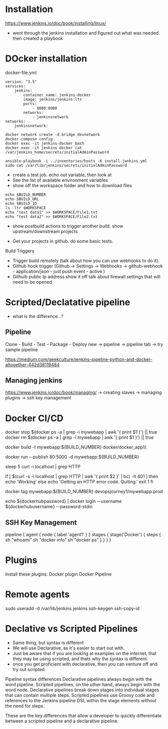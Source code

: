
# Installation
https://www.jenkins.io/doc/book/installing/linux/
- went through the jenkins installation and figured out what was needed. then created a playbook


# DOcker installation

docker-file.yml
```
version: "3.5"
services:
    jenkins:
        container_name: jenkins-docker
        image: jenkins/jenkins:lts
        ports:
            - 8080:8080
        networks:
            - jenkinsnetwork
networks:
    jenkinsnetwork:
```

```
docker network create -d bridge devnetwork
docker-compose config
docker exec -it jenkins-docker bash
docker exec -it jenkins-docker cat /var/jenkins_home/secrets/initialAdminPassword
```


```
ansible-playbook -i ../inventories/hosts -K install-jenkins.yml
sudo cat /var/lib/jenkins/secrets/initialAdminPassword
```

- create a test job. echo out variable, then look at
- See the list of available environment variables
- show off the workspace folder and how to download files
```
echo $BUILD_NUMBER
echo $BUILD_URL
echo $BUILD_ID
ls -ltr $WORKSPACE
echo "test data1" >> $WORKSPACE/File1.txt
echo "test data2" >> $WORKSPACE/File2.txt

```

- show postbuild actions to trigger another build. show upstream/downstream projects


- Get your projects in github. do some basic tests.


Build Triggers
- Trigger build remotely (talk about how you can use webhooks to do it).
- Github hook trigger (Github -> Settings -> Webhooks -> github-webhook - application/json - just push event - active )
- Githuib public Ip address show it off talk about firewall settings that will need to be opened


# Scripted/Declatative pipeline
- what is the difference...?

## Pipeline
Clone - Build - Test - Package - Deploy
new -> pipeline -> pipeline tab -> try sample pipeline

https://medium.com/geekculture/jenkins-pipeline-python-and-docker-altogether-442d38119484

## Managing jenkins
https://www.jenkins.io/doc/book/managing/
-> creating slaves
-> managing plugins
-> ssh key management



# Docker CI/CD


docker stop $(docker ps -a | grep -i mywebapp | awk '{ print $1 }') || true
docker rm $(docker ps -a | grep -i mywebapp | awk '{ print $1 }') || true

docker build -t mywebapp:${BUILD_NUMBER} docker/docker_app1/.

docker run --publish 80:5000 -d mywebapp:${BUILD_NUMBER}

sleep 5
curl -i localhost | grep HTTP 


if [ $(curl -s -i localhost | grep HTTP | awk '{ print $2 }' | bc) -lt 401 ]
then
  echo 'Working'
else
  echo 'Getting an HTTP error code. Quiting.'
  exit 1
fi


docker tag mywebapp:${BUILD_NUMBER} devopsjourney1/mywebapp:prod

echo ${dockerhubpassword} | docker login --username ${dockerhubusername} --password-stdin




## SSH Key Management
pipeline {
    agent {
        node {
            label 'agent1'
        }
    }
    stages {
        stage('Docker') {
            steps {
                sh "whoami"
                sh "docker info"
                sh "docker ps"
            }
        }
    }
}

# Plugins
Install these plugins:
Docker plugin
Docker Pipeline


# Remote agents
sudo useradd -d /var/lib/jenkins jenkins
ssh-keygen
ssh-copy-id


# Declative vs Scripted Pipelines
- Same thing, but syntax is different
- We will use Declarative, as it's easier to start out with.
- Just be aware that if you are looking at examples on the internet, that they may be using scripted, and thats why the syntax is different.
- once you get proficient with declarative, then you can venture off and try out scripted


Pipeline syntax differences
Declarative pipelines always begin with the word pipeline. Scripted pipelines, on the other hand, always begin with the word node. Declarative pipelines break down stages into individual stages that can contain multiple steps. Scripted pipelines use Groovy code and references to the Jenkins pipeline DSL within the stage elements without the need for steps.

These are the key differences that allow a developer to quickly differentiate between a scripted pipeline and a declarative pipeline.